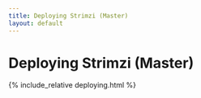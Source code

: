 ```yaml
---
title: Deploying Strimzi (Master)
layout: default
---
```


<h1>Deploying Strimzi (Master)</h1>

{% include_relative deploying.html %}
